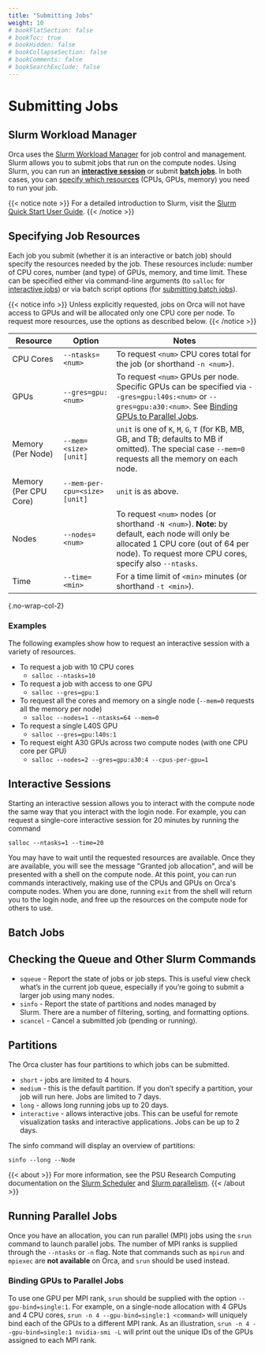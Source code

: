 ```yaml
---
title: "Submitting Jobs"
weight: 10
# bookFlatSection: false
# bookToc: true
# bookHidden: false
# bookCollapseSection: false
# bookComments: false
# bookSearchExclude: false
---
```


# Submitting Jobs

## Slurm Workload Manager

Orca uses the [Slurm Workload Manager](https://slurm.schedmd.com/) for job control and management.
Slurm allows you to submit jobs that run on the compute nodes.
Using Slurm, you can run an [**interactive session**](#interactive-sessions) or submit [**batch jobs**](#batch-jobs).
In both cases, you can [specify which resources](#specifying-job-resources) (CPUs, GPUs, memory) you need to run your job.

{{< notice note >}}
For a detailed introduction to Slurm, visit the [Slurm Quick Start User Guide](https://slurm.schedmd.com/quickstart.html).
{{< /notice >}}

## Specifying Job Resources

Each job you submit (whether it is an interactive or batch job) should specify the resources needed by the job.
These resources include: number of CPU cores, number (and type) of GPUs, memory, and time limit.
These can be specified either via command-line arguments (to `salloc` for [interactive jobs](#interactive-sessions)) or via batch script options (for [submitting batch jobs](#batch-jobs)).

{{< notice info >}}
Unless explicitly requested, jobs on Orca will not have access to GPUs and will be allocated only one CPU core per node.
To request more resources, use the options as described below.
{{< /notice >}}

| Resource | Option | Notes |
| --- | --- | --- |
| CPU Cores | `--ntasks=<num>` | To request `<num>` CPU cores total for the job (or shorthand `-n <num>`). |
| GPUs | `--gres=gpu:<num>` | To request `<num>` GPUs per node. Specific GPUs can be specified via `--gres=gpu:l40s:<num>` or `--gres=gpu:a30:<num>`. See [Binding GPUs to Parallel Jobs](#binding-gpus-to-parallel-jobs). |
| Memory (Per Node) | `--mem=<size>[unit]` | `unit` is one of `K`, `M`, `G`, `T` (for KB, MB, GB, and TB; defaults to MB if omitted). The special case `--mem=0` requests all the memory on each node. |
| Memory (Per CPU Core) | `--mem-per-cpu=<size>[unit]` | `unit` is as above. |
| Nodes | `--nodes=<num>` | To request `<num>` nodes (or shorthand `-N <num>`). **Note:** by default, each node will only be allocated 1 CPU core (out of 64 per node). To request more CPU cores, specify also `--ntasks`. |
| Time | `--time=<min>` | For a time limit of `<min>` minutes (or shorthand `-t <min>`). |
{.no-wrap-col-2}

### Examples

The following examples show how to request an interactive session with a variety of resources.

* To request a job with 10 CPU cores
   * `salloc --ntasks=10`
* To request a job with access to one GPU
   * `salloc --gres=gpu:1`
* To request all the cores and memory on a single node (`--mem=0` requests all the memory per node)
   * `salloc --nodes=1 --ntasks=64 --mem=0`
* To request a single L40S GPU
   * `salloc --gres=gpu:l40s:1`
* To request eight A30 GPUs across two compute nodes (with one CPU core per GPU)
   * `salloc --nodes=2 --gres=gpu:a30:4 --cpus-per-gpu=1`

## Interactive Sessions

Starting an interactive session allows you to interact with the compute node the same way that you interact with the login node.
For example, you can request a single-core interactive session for 20 minutes by running the command
```
salloc --ntasks=1 --time=20
```
You may have to wait until the requested resources are available.
Once they are available, you will see the message "Granted job allocation", and will be presented with a shell on the compute node.
At this point, you can run commands interactively, making use of the CPUs and GPUs on Orca's compute nodes.
When you are done, running `exit` from the shell will return you to the login node, and free up the resources on the compute node for others to use.

## Batch Jobs

## Checking the Queue and Other Slurm Commands

* `squeue` - Report the state of jobs or job steps. This is useful view check what’s in the current job queue, especially if you’re going to submit a larger job using many nodes.
* `sinfo` - Report the state of partitions and nodes managed by Slurm. There are a number of filtering, sorting, and formatting options.
* `scancel` - Cancel a submitted job (pending or running).

## Partitions

The Orca cluster has four partitions to which jobs can be submitted.

- `short` - jobs are limited to 4 hours.
- `medium` - this is the default partition. If you don’t specify a partition, your job will run here. Jobs are limited to 7 days.
- `long` - allows long running jobs up to 20 days.
- `interactive` - allows interactive jobs. This can be useful for remote visualization tasks and interactive applications. Jobs can be up to 2 days.

The sinfo command will display an overview of partitions:
```
sinfo --long --Node
```

{{< about >}}
For more information, see the PSU Research Computing documentation on the [Slurm Scheduler](https://sites.google.com/pdx.edu/research-computing/getting-started/slurm-scheduler) and [Slurm parallelism](https://sites.google.com/pdx.edu/research-computing/faqs/coeus-hpc-faqs/slurm-parallelism).
{{< /about >}}

## Running Parallel Jobs

Once you have an allocation, you can run parallel (MPI) jobs using the `srun` command to launch parallel jobs.
The number of MPI ranks is supplied through the `--ntasks` or `-n` flag.
Note that commands such as `mpirun` and `mpiexec` are **not available** on Orca, and `srun` should be used instead.

### Binding GPUs to Parallel Jobs

To use one GPU per MPI rank, `srun` should be supplied with the option `--gpu-bind=single:1`.
For example, on a single-node allocation with 4 GPUs and 4 CPU cores, `srun -n 4 --gpu-bind=single:1 <command>` will uniquely bind each of the GPUs to a different MPI rank.
As an illustration, `srun -n 4 --gpu-bind=single:1 nvidia-smi -L` will print out the unique IDs of the GPUs assigned to each MPI rank.
